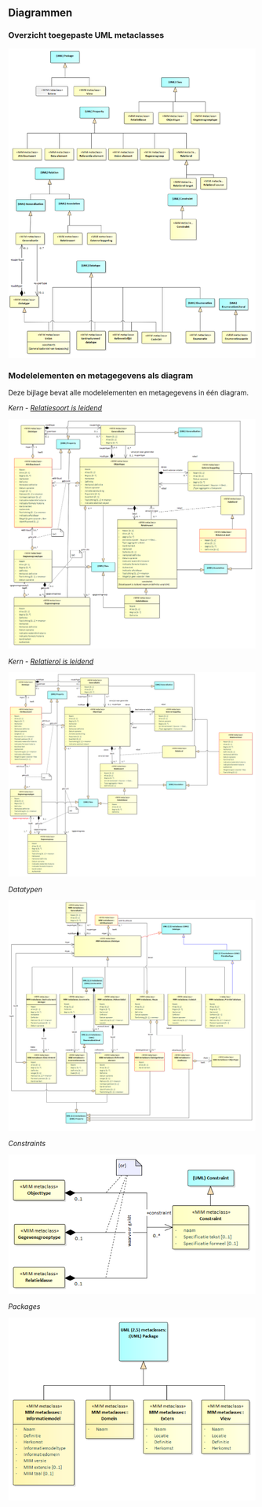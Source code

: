 ## Diagrammen

### Overzicht toegepaste UML metaclasses

![](media/db713545374d78b1070c439199543dc4.png)


### Modelelementen en metagegevens als diagram

Deze bijlage bevat alle modelelementen en metagegevens in één diagram.

*Kern - [Relatiesoort is leidend](#relatiesoort-leidend-alternatief-1-0)*

![](media/KernMetMetagegevens-alt1.png)

*Kern - [Relatierol is leidend](#relatierol-is-leidend-alternatief-2-0)*

![](media/KernMetMetagegevens-alt2.png)

*Datatypen*

![](media/DatatypenMetMetagegevens.png)

*Constraints*

![](media/ConstraintsMetMetagegevens.png)

*Packages*

![](media/PackagesMetMetagegevens.png)
